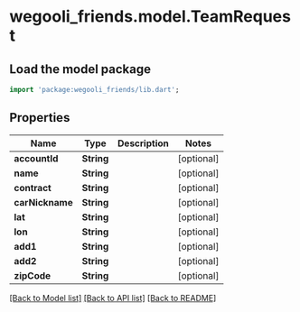 # wegooli_friends.model.TeamRequest

## Load the model package

```dart
import 'package:wegooli_friends/lib.dart';
```

## Properties

| Name            | Type       | Description | Notes      |
| --------------- | ---------- | ----------- | ---------- |
| **accountId**   | **String** |             | [optional] |
| **name**        | **String** |             | [optional] |
| **contract**    | **String** |             | [optional] |
| **carNickname** | **String** |             | [optional] |
| **lat**         | **String** |             | [optional] |
| **lon**         | **String** |             | [optional] |
| **add1**        | **String** |             | [optional] |
| **add2**        | **String** |             | [optional] |
| **zipCode**     | **String** |             | [optional] |

[[Back to Model list]](../README.md#documentation-for-models)
[[Back to API list]](../README.md#documentation-for-api-endpoints)
[[Back to README]](../README.md)

